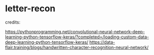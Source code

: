 # letter-recon
credits:

https://pythonprogramming.net/convolutional-neural-network-deep-learning-python-tensorflow-keras/?completed=/loading-custom-data-deep-learning-python-tensorflow-keras/
https://data-flair.training/blogs/handwritten-character-recognition-neural-network/

